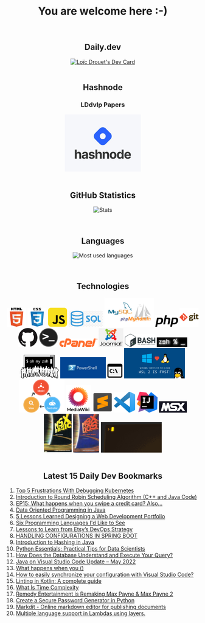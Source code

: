 <h1 align="center"> You are welcome here :-)</h1>

<br />

<div align="center">
    <h2>Daily.dev</h2>    
    <a href="https://app.daily.dev/LDdvlp">
        <img
            src="https://api.daily.dev/devcards/6a2db644d7b342d5924aa8a261fc3c97.png?r=d2h" width="400"
            alt="Loïc Drouet's Dev Card" 
        />
    </a>
</div>

<br />

<div align="center">
    <h2>Hashnode</h2>
    <h3>LDdvlp Papers</h3>
    <a href="https://lddvlp.hashnode.dev/">
        <img 
            src="/images/00-hashnode-logo.jfif" 
            width="200" alt="LDdvlp Papers" 
        />
    </a>
</div>

<br />

<div align="center">
    <h2>GitHub Statistics</h2>
    
![Stats](https://github-readme-stats.vercel.app/api?username=lddvlp&show_icons=true&theme=radical&count_private=true)

</div>

<br />

<div align="center">
    <h2>Languages</h2>

![Most used languages](https://github-readme-stats.vercel.app/api/top-langs/?username=lddvlp)

</div>

<br />

<div align="center">
    <h2>Technologies</h2>

<!-- Image #01    -->
<img alt="HTML5" width="50px" src="https://raw.githubusercontent.com/github/explore/80688e429a7d4ef2fca1e82350fe8e3517d3494d/topics/html/html.png" />

<!-- Image #02    -->
<img alt="CSS3" width="50px" src="https://raw.githubusercontent.com/github/explore/80688e429a7d4ef2fca1e82350fe8e3517d3494d/topics/css/css.png" />

<!-- Image #03    -->
<img alt="JavaScript" width="50px"   src="/images/03-javascript-logo.png" />

<!-- Image #04    -->
<img alt="SQL" width="90px" src="/images/04-sql-logo.jpg" />

<!-- Image #05    -->
<img alt="phpMyAdmin-MySQL" width="130px" src="/images/05-phpmyadmin-mysql-logo.png" />

<!-- Image #06    -->
<img alt="PHP" width="60px" src="/images/06-php-logo-alt.png" />

<!-- Image #07    -->
<img alt="Git" width="50px" src="https://raw.githubusercontent.com/github/explore/80688e429a7d4ef2fca1e82350fe8e3517d3494d/topics/git/git.png" />

<!-- Image #08    -->
<img alt="GitHub" width="50px" src="https://raw.githubusercontent.com/github/explore/78df643247d429f6cc873026c0622819ad797942/topics/github/github.png" />

<!-- Image #09    -->
<img alt="Shell" width="50px" src="https://raw.githubusercontent.com/github/explore/80688e429a7d4ef2fca1e82350fe8e3517d3494d/topics/terminal/terminal.png" />

<!-- Image #10    -->
<img alt="cPanel" width="100px" src="/images/10-cpanel-logo.png" />

<!-- Image #11    -->
<img alt="Joomla!" width="65px" src="/images/11-joomla-logo.png" />

<!-- Image #12    -->
<img alt="Bash" width="80px" src="/images/12-bash-logo.png" />

<!-- Image #13    -->
<img alt="Zsh" width="80px" src="/images/13-zsh-logo.gif" />

<!-- Image #14    -->
<img alt="Oh My Zsh" width="100px" src="/images/14-oh_my_zsh-logo.png" />

<!-- Image #15    -->
<img alt="PowerShell" width="120px" src="/images/15-powershell-logo.jpg" />

<!-- Image #16    -->
<img alt="cmd" width="40px" src="/images/16-cmd-logo.png" />

<!-- Image #17    -->
<img alt="WSL2" width="160px" src="/images/17-wsl2-logo.jpg" />

<!-- Image #18    -->
<img alt="MVC" width="120px" src="/images/18-mvc-logo.jpg" />

<!-- Image #19    -->
<img alt="MediaWiki" width="65px" src="/images/19-mediawiki-logo.png" />

<!-- Image #90    -->
<img alt="Sublime Text" width="55px" src="/images/90-sublime_text-logo.png" />

<!-- Image #91    -->
<img alt="VS Code" width="55px" src="/images/91-vs_code-logo.png" />

<!-- Image #92    -->
<img alt="IntelliJ IDEA" width="55px" src="/images/92-intellij_idea.png" />

<!-- Image #95   -->
<img alt="MSX" width="73px" src="/images/95-msx-logo.png" />

<!-- Image #96    -->
<img alt="MSX-BASIC" width="73px" src="/images/96-msx_ basic-logo.jfif" />

<!-- Image #97    -->
<img alt="MSX-DOS" width="69px" src="/images/97-msx_dos-logo.jpg" />

<!-- Image #99    -->
<img alt="Amber Terminal" width="160px" src="/images/98-amber_terminal.gif" />

</div>

<br />

<div align="center">
    <h2>Latest 15 Daily Dev Bookmarks</h2>
</div>

<!-- daily.dev BOOKMARKS:START -->
1. [Top 5 Frustrations With Debugging Kubernetes](https://app.daily.dev/posts/jFWsMUGa1?utm_source=rss&utm_medium=bookmarks&utm_campaign=Yaq6rDv_C)
2. [Introduction to Round Robin Scheduling Algorithm &lpar;C++ and Java Code&rpar;](https://app.daily.dev/posts/zhqIWZiH6?utm_source=rss&utm_medium=bookmarks&utm_campaign=Yaq6rDv_C)
3. [EP15: What happens when you swipe a credit card? Also…](https://app.daily.dev/posts/FLtFyuN81?utm_source=rss&utm_medium=bookmarks&utm_campaign=Yaq6rDv_C)
4. [Data Oriented Programming in Java](https://app.daily.dev/posts/tQFHZs6VE?utm_source=rss&utm_medium=bookmarks&utm_campaign=Yaq6rDv_C)
5. [5 Lessons Learned Designing a Web Development Portfolio](https://app.daily.dev/posts/Y1HhIScZX?utm_source=rss&utm_medium=bookmarks&utm_campaign=Yaq6rDv_C)
6. [Six Programming Languages I&#39;d Like to See](https://app.daily.dev/posts/n_aocpAwg?utm_source=rss&utm_medium=bookmarks&utm_campaign=Yaq6rDv_C)
7. [Lessons to Learn from Etsy’s DevOps Strategy](https://app.daily.dev/posts/BT1dCKT2K?utm_source=rss&utm_medium=bookmarks&utm_campaign=Yaq6rDv_C)
8. [HANDLING CONFIGURATIONS IN SPRING BOOT](https://app.daily.dev/posts/EG0sedLp1?utm_source=rss&utm_medium=bookmarks&utm_campaign=Yaq6rDv_C)
9. [Introduction to Hashing in Java](https://app.daily.dev/posts/8cbgRdMHl?utm_source=rss&utm_medium=bookmarks&utm_campaign=Yaq6rDv_C)
10. [Python Essentials: Practical Tips for Data Scientists](https://app.daily.dev/posts/MhBj4XQPf?utm_source=rss&utm_medium=bookmarks&utm_campaign=Yaq6rDv_C)
11. [How Does the Database Understand and Execute Your Query?](https://app.daily.dev/posts/UpV0zODOI?utm_source=rss&utm_medium=bookmarks&utm_campaign=Yaq6rDv_C)
12. [Java on Visual Studio Code Update – May 2022](https://app.daily.dev/posts/yXyUV6-Eu?utm_source=rss&utm_medium=bookmarks&utm_campaign=Yaq6rDv_C)
13. [What happens when you &lpar;&rpar;](https://app.daily.dev/posts/yQBZ6dNkh?utm_source=rss&utm_medium=bookmarks&utm_campaign=Yaq6rDv_C)
14. [How to easily synchronize your configuration with Visual Studio Code?](https://app.daily.dev/posts/km5iP3NaK?utm_source=rss&utm_medium=bookmarks&utm_campaign=Yaq6rDv_C)
15. [Linting in Kotlin: A complete guide](https://app.daily.dev/posts/TlDnxr_se?utm_source=rss&utm_medium=bookmarks&utm_campaign=Yaq6rDv_C)
16. [What Is Time Complexity](https://app.daily.dev/posts/gHNYs-sAV?utm_source=rss&utm_medium=bookmarks&utm_campaign=Yaq6rDv_C)
17. [Remedy Entertainment is Remaking Max Payne &amp; Max Payne 2](https://app.daily.dev/posts/uLtYQMRRY?utm_source=rss&utm_medium=bookmarks&utm_campaign=Yaq6rDv_C)
18. [Create a Secure Password Generator in Python](https://app.daily.dev/posts/-_jOylTmu?utm_source=rss&utm_medium=bookmarks&utm_campaign=Yaq6rDv_C)
19. [Markdit - Online markdown editor for publishing documents](https://app.daily.dev/posts/8r6HP8Joc?utm_source=rss&utm_medium=bookmarks&utm_campaign=Yaq6rDv_C)
20. [Multiple language support in Lambdas using layers.](https://app.daily.dev/posts/tZ6rGuChi?utm_source=rss&utm_medium=bookmarks&utm_campaign=Yaq6rDv_C)

<!-- daily.dev BOOKMARKS:END -->
